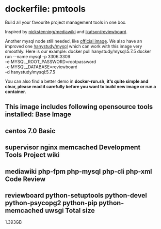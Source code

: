 dockerfile: pmtools
================
Build all your favourite project management tools in one box.

Inspired by [nickstenning/mediawiki](https://registry.hub.docker.com/u/nickstenning/mediawiki/) and [ikatson/reviewboard](https://registry.hub.docker.com/u/ikatson/reviewboard/).

Another mysql node still needed, like [official image](https://registry.hub.docker.com/_/mysql/). We also have an improved one [hanystudy/mysql](https://registry.hub.docker.com/u/hanystudy/mysql/) which can work with this image very smoothly. Here is our example:
	docker pull hanystudy/mysql:5.7.5 
	docker run --name mysql -p 3306:3306 \
		-e MYSQL_ROOT_PASSWORD=rootpassword \
		-e MYSQL_DATABASE=reviewboard \
		-d hanystudy/mysql:5.7.5

You can also find a better demo in **docker-run.sh**, **it's quite simple and clear, please read it carefully before you want to build new image or run a container**.  
	
This image includes following opensource tools installed:
Base Image
--------------
centos 7.0
Basic
--------------
supervisor
nginx
memcached
Development Tools
Project wiki
--------------
mediawiki
php-fpm
php-mysql
php-cli
php-xml
Code Review
---------------
reviewboard
python-setuptools
python-devel
python-psycopg2
python-pip
python-memcached
uwsgi
Total size
------------
1.393GB
